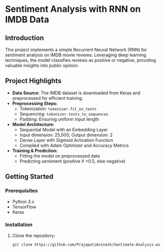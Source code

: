 # Sentiment Analysis with RNN on IMDB Data

## Introduction

This project implements a simple Recurrent Neural Network (RNN) for sentiment analysis on IMDB movie reviews. Leveraging deep learning techniques, the model classifies reviews as positive or negative, providing valuable insights into public opinion.

## Project Highlights

- **Data Source:** The IMDB dataset is downloaded from Keras and preprocessed for efficient training.
- **Preprocessing Steps:**
  - Tokenization: `tokenizer.fit_on_texts`
  - Sequencing: `tokenizer.texts_to_sequences`
  - Padding: Ensuring uniform input length
- **Model Architecture:**
  - Sequential Model with an Embedding Layer
  - Input dimension: 25,000, Output dimension: 2
  - Dense Layer with Sigmoid Activation Function
  - Compiled with Adam Optimizer and Accuracy Metrics
- **Training & Prediction:**
  - Fitting the model on preprocessed data
  - Predicting sentiment (positive if >0.5, else negative)

## Getting Started

### Prerequisites

- Python 3.x
- TensorFlow
- Keras

### Installation

1. Clone the repository:
   ```bash
   git clone https://github.com/PrajapatiAvinash/Sentimate-Analysis-with-RNN-on-the-imdb-data.git

